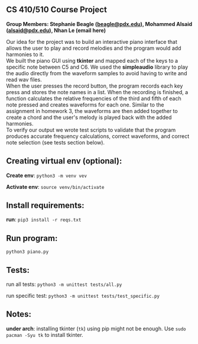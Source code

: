 ## CS 410/510 Course Project
**Group Members: Stephanie Beagle (beagle@pdx.edu), Mohammed Alsaid (alsaid@pdx.edu), Nhan Le (email here)**

Our idea for the project was to build an interactive piano interface that allows the user to play and record melodies and the program would add harmonies to it.  
We built the piano GUI using **tkinter** and mapped each of the keys to a specific note between C5 and C6. We used the **simpleaudio** library to play the audio directly from the waveform samples to avoid having to write and read wav files.  
When the user presses the record button, the program records each key press and stores the note names in a list. When the recording is finished, a function calculates the relative frequencies of the third and fifth
of each note pressed and creates waveforms for each one. Similar to the assignment in homework 3, the waveforms are then added together to create a chord and the user's melody is played back with the added harmonies.  
To verify our output we wrote test scripts to validate that the program produces accurate frequency calculations, correct waveforms, and correct note selection (see tests section below).



## Creating virtual env (optional):
__Create env__: `python3 -m venv vev`

__Activate env__: `source venv/bin/activate`

## Install requirements:
__run__: `pip3 install -r reqs.txt`

## Run program:
`python3 piano.py`

## Tests:
run all tests: `python3 -m unittest tests/all.py`

run specific test: `python3 -m unittest tests/test_specific.py`

## Notes:
__under arch__: installing tkinter (`tk`) using pip might not be enough. Use `sudo pacman -Syu tk` to install tkinter.
